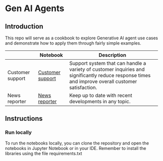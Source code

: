 # Gen AI Agents

## Introduction

This repo will serve as a cookbook to explore Generative AI agent use cases and demonstrate how to apply them through fairly simple examples.

|                  | Notebook                                                     | Description                                                  |
| ---------------- | ------------------------------------------------------------ | ------------------------------------------------------------ |
| Customer support | [Customer support](https://github.com/dgarciarieckhof/Data-Odyssey/blob/main/GENAIA/notebook/customer_support.ipynb) | Support system that can handle a variety of customer inquiries and significantly reduce response times and improve overall customer satisfaction.|                                               |
| News reporter | [News reporter](https://github.com/dgarciarieckhof/Data-Odyssey/blob/main/GENAIA/notebook/news_reporter.ipynb) | Keep up to date with recent developments in any topic.|                                               |

## Instructions

### Run locally

To run the notebooks locally, you can clone the repository and open the notebooks in Jupyter Notebook or in your IDE. Remember to install the libraries using the file requirements.txt 
